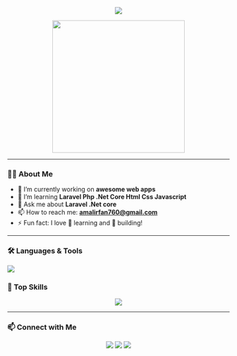 <!-- Profile ReadMe -->

<p align="center">
  <img src="https://readme-typing-svg.demolab.com/?lines=Hi,+I'm+AmalIrfan!;Welcome+to+my+GitHub+profile!;I+love+coding+and+open-source!&center=true&width=380&height=45&color=58a6ff&vCenter=true&pause=1000&size=25" />
</p>

<p align="center">
  <img src="https://media.giphy.com/media/qgQUggAC3Pfv687qPC/giphy.gif" width="300" />
</p>

---

### 👨‍💻 About Me

- 🔭 I’m currently working on **awesome web apps**
- 🌱 I’m learning **Laravel Php .Net Core Html Css Javascript**
- 💬 Ask me about **Laravel .Net core**
- 📫 How to reach me: **[amalirfan760@gmail.com](mailto:amalirfan760@gmail.com)**
- ⚡ Fun fact: I love 🧠 learning and 🤖 building!

---

### 🛠️ Languages & Tools

<p>
  <img src="https://skillicons.dev/icons?i=js,Laravel,Php,.netcore,tailwind,git,github,figma,vscode" />
</p>



### 🧠 Top Skills

<p align="center">
  <img src="https://github-readme-activity-graph.vercel.app/graph?username=muja&theme=github-compact" />
</p>

---

### 📫 Connect with Me

<p align="center">
  <a href="https://linkedin.com/in/muja" target="_blank"><img src="https://img.shields.io/badge/LinkedIn-blue?style=for-the-badge&logo=linkedin" /></a>
  <a href="https://twitter.com/muja" target="_blank"><img src="https://img.shields.io/badge/Twitter-%231DA1F2.svg?style=for-the-badge&logo=twitter&logoColor=white" /></a>
  <a href="mailto:amalirfan760@gmail.com"><img src="https://img.shields.io/badge/Gmail-red?style=for-the-badge&logo=gmail&logoColor=white" /></a>
</p>
